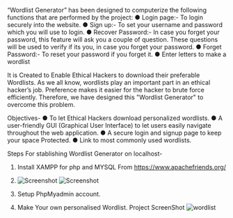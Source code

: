 “Wordlist Generator” has been designed to computerize the
following functions that are performed by the project:
● Login page:- To login securely into the website.
● Sign up:- To set your username and password which you
will use to login.
● Recover Password:- In case you forget your password,
this feature will ask you a couple of question. These
questions will be used to verify if its you, in case you
forget your password.
● Forget Password:- To reset your password if you forget
it.
● Enter letters to make a wordlist



It is Created to Enable Ethical Hackers to download their preferable Wordlists.
As we all know, wordlists play an important part in an ethical
hacker’s job. Preference makes it easier for the hacker to brute
force efficiently. Therefore, we have designed this "Wordlist Generator" to overcome this problem.



Objectives-
● To let Ethical Hackers download personalized wordlists.
● A user-friendly GUI (Graphical User Interface) to let
users easily navigate throughout the web application.
● A secure login and signup page to keep your space
Protected.
● Link to most commonly used wordlists.

Steps For stablishing Wordlist Generator on localhost-
1. Install XAMPP for php and MYSQL From https://www.apachefriends.org/
2. ![Screenshot](https://github.com/Dheerajjha451/wordlist.github.io/assets/106474979/c01e3947-4943-40c7-8cb7-fbbb76c11a0a)
![Screenshot ](https://github.com/Dheerajjha451/wordlist.github.io/assets/106474979/a5d073d5-a3cf-4473-b953-99cbc9e12a1a)

3. Setup PhpMyadmin account.
4. Make Your own personalised Wordlist.
Project ScreenShot
![wordlist](https://github.com/Dheerajjha451/wordlist.github.io/assets/106474979/d8ee92e8-f229-4269-9814-b03358d1f820)



